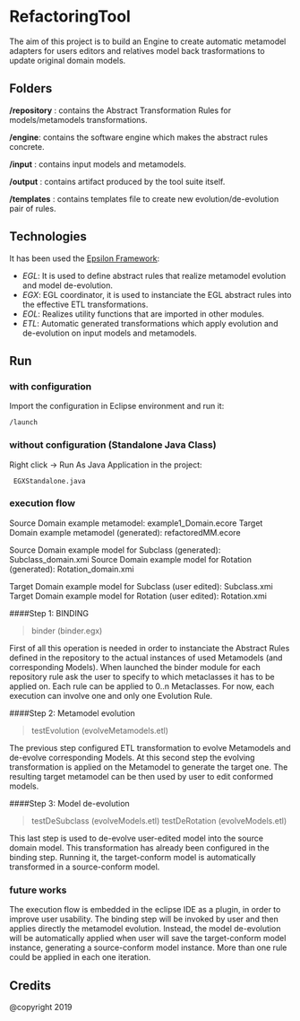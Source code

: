 # RefactoringTool

The aim of this project is to build an Engine to create automatic
metamodel adapters for users editors and relatives model back trasformations
to update original domain models.


## Folders

**/repository** : contains the Abstract Transformation Rules for models/metamodels transformations.

**/engine**: contains the software engine which makes the abstract rules concrete.

**/input** : contains input models and metamodels.

**/output** : contains artifact produced by the tool suite itself.

**/templates** : contains templates file to create new evolution/de-evolution pair of rules.


## Technologies

It has been used the [Epsilon Framework](https://www.eclipse.org/epsilon/ "Epsilon Framework"):

* _EGL_: It is used to define abstract rules that realize metamodel evolution and model de-evolution.
* _EGX_: EGL coordinator, it is used to instanciate the EGL abstract rules into the effective
ETL transformations.
* _EOL_: Realizes utility functions that are imported in other modules.
* _ETL_: Automatic generated transformations which apply evolution and de-evolution on input
models and metamodels.


## Run
### with configuration
Import the configuration in Eclipse environment and run it:

```
/launch
```

### without configuration (Standalone Java Class)
Right click -> Run As Java Application in the project:

```
 EGXStandalone.java
```

### execution flow
Source Domain example metamodel: example1_Domain.ecore
Target Domain example metamodel (generated): refactoredMM.ecore

Source Domain example model for Subclass (generated): Subclass_domain.xmi
Source Domain example model for Rotation (generated): Rotation_domain.xmi

Target Domain example model for Subclass (user edited): Subclass.xmi
Target Domain example model for Rotation (user edited): Rotation.xmi

####Step 1: BINDING
> binder (binder.egx)

First of all this operation is needed in order to instanciate the Abstract Rules defined
in the repository to the actual instances of used Metamodels (and corresponding Models).
When launched the binder module for each repository rule ask the user to specify to which
metaclasses it has to be applied on.
Each rule can be applied to 0..n Metaclasses.
For now, each execution can involve one and only one Evolution Rule.

####Step 2: Metamodel evolution
> testEvolution (evolveMetamodels.etl)

The previous step configured ETL transformation to evolve Metamodels and de-evolve corresponding
Models. At this second step the evolving transformation is applied on the Metamodel to generate
the target one. The resulting target metamodel can be then used by user to edit conformed models. 

####Step 3: Model de-evolution
> testDeSubclass (evolveModels.etl)
> testDeRotation (evolveModels.etl)

This last step is used to de-evolve user-edited model into the source domain model. This
transformation has already been configured in the binding step. Running it, the target-conform model
is automatically transformed in a source-conform model.


### future works
The execution flow is embedded in the eclipse IDE as a plugin, in order to improve user
usability. The binding step will be invoked by user and then applies directly the metamodel
evolution.
Instead, the model de-evolution will be automatically applied when user will save the
target-conform model instance, generating a source-conform model instance.
More than one rule could be applied in each one iteration.

## Credits

@copyright 2019
